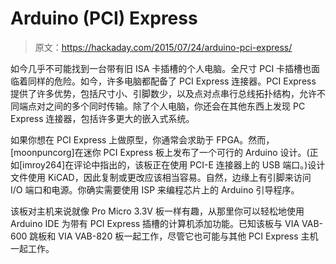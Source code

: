 # Arduino (PCI) Express

> 原文：<https://hackaday.com/2015/07/24/arduino-pci-express/>

如今几乎不可能找到一台带有旧 ISA 卡插槽的个人电脑。全尺寸 PCI 卡插槽也面临着同样的危险。如今，许多电脑都配备了 PCI Express 连接器。PCI Express 提供了许多优势，包括尺寸小、引脚数少，以及点对点串行总线拓扑结构，允许不同端点对之间的多个同时传输。除了个人电脑，你还会在其他东西上发现 PC Express 连接器，包括许多更大的嵌入式系统。

如果你想在 PCI Express 上做原型，你通常会求助于 FPGA。然而，[moonpuncorg]在迷你 PCI Express 板上发布了一个可行的 Arduino 设计。(正如[imroy264]在评论中指出的，该板正在使用 PCI-E 连接器上的 USB 端口。)设计文件使用 KiCAD，因此复制或更改应该相当容易。自然，边缘上有引脚来访问 I/O 端口和电源。你确实需要使用 ISP 来编程芯片上的 Arduino 引导程序。

该板对主机来说就像 Pro Micro 3.3V 板一样有趣，从那里你可以轻松地使用 Arduino IDE 为带有 PCI Express 插槽的计算机添加功能。已知该板与 VIA VAB-600 跳板和 VIA VAB-820 板一起工作，尽管它也可能与其他 PCI Express 主机一起工作。